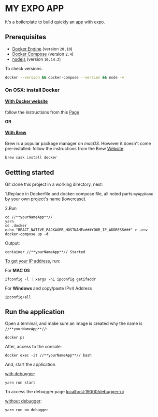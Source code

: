 # MY EXPO APP

It's a boilerplate to build quickly an app with expo.

## Prerequisites

- [Docker Engine](https://docs.docker.com/engine/) (version `20.10`)
- [Docker Compose](https://docs.docker.com/compose/) (version `2.4`)
- [nodejs](https://nodejs.org/en/) (version `16.14.2`)

To check versions:
```sh
docker --version && docker-compose --version && node -v
```

### On OSX: install Docker

#### <u>With Docker website</u>

follow the instructions from this [Page](https://docs.docker.com/get-docker/)

**OR**

#### <u>With Brew</u>

Brew is a popular package manager on *macOS*.
However it doesn't come pre-installed: follow the instructions from the Brew [Website](https://brew.sh/index_fr):

```sh
brew cask install docker
```

## Gettting started

Git clone this project in a working directory, next:

1.Replace in Dockerfile and docker-compose file, all noted parts `myAppName` by your own project's name (lowercase).

2.Run
```
cd //**yourNameApp**//
yarn
cd .docker
echo "REACT_NATIVE_PACKAGER_HOSTNAME=###YOUR_IP_ADDRESS###" > .env 
docker-compose up -d 
```

Output:
```
container //**yourNameApp**// Started 
```
<u>To get your IP address</u>, run:

For **MAC OS**
```
ifconfig -l | xargs -n1 ipconfig getifaddr
```

For **Windows** and copy/paste IPv4 Address
```
ipconfig/all
```
## Run the application 

Open a terminal, and make sure an image is created why the name is `//**yourNameApp**//`:

```
docker ps
```

After, access to the console:

```
docker exec -it //**yourNameApp**// bash
```

And, start the application.

<u>with debugger</u>:
```
yarn run start
```
To access the debugger page [localhost:19000/debugger-ui](https://localhost:19000/debugger-ui/)

<u>without debugger</u>:
```
yarn run no-debugger
```